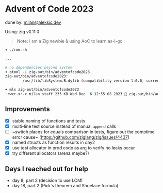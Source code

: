 # Advent of Code 2023

done by: milan@aleksic.dev

Using: zig v0.11.0

> Note: I am a Zig newbie & using AoC to learn as-I-go

```bash
➜ ./run.sh

...

# no dependencies beyond system
➜ otool -L zig-out/bin/adventofcode2023
zig-out/bin/adventofcode2023:
        /usr/lib/libSystem.B.dylib (compatibility version 1.0.0, current version 1336.0.0)

➜ mls zig-out/bin/adventofcode2023
.rwxr-xr-x milan staff 233 KB Wed Dec  6 12:55:08 2023  zig-out/bin/adventofcode2023
```

## Improvements

- [x] stable naming of functions and tests
- [x] multi-line test source instead of manual `append` calls
- [ ] ~switch places for equals comparison in tests, figure out the comptime error cause~ (https://github.com/ziglang/zig/issues/4437)
- [x] named structs as function results in day2
- [x] use test allocator in prod code as arg to verify no leaks occur
- [x] try different allocators (arena maybe?)

## Days I reached out for help

- day 8, part 2 (decision to use LCM)
- day 18, part 2 (Pick's theorem and Shoelace formula)
